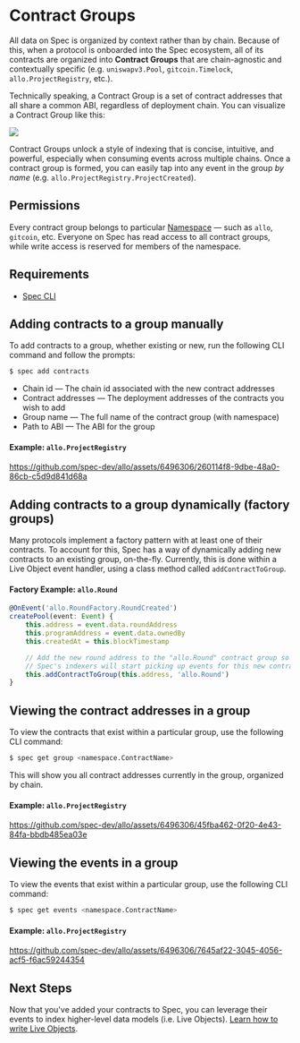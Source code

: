 # Contract Groups

All data on Spec is organized by context rather than by chain. Because of this, when a protocol is onboarded into the Spec ecosystem, all of its contracts are organized into <b>Contract Groups</b> that are chain-agnostic and contextually specific (e.g. `uniswapv3.Pool`, `gitcoin.Timelock`, `allo.ProjectRegistry`, etc.). 

Technically speaking, a Contract Group is a set of contract addresses that all share a common ABI, regardless of deployment chain. You can visualize a Contract Group like this:

![](https://dbjzhg7yxqn0y.cloudfront.net/cg.png)

Contract Groups unlock a style of indexing that is concise, intuitive, and powerful, especially when consuming events across multiple chains. Once a contract group is formed, you can easily tap into any event in the group *by name* (e.g. `allo.ProjectRegistry.ProjectCreated`).

## Permissions

Every contract group belongs to particular [Namespace](./Writing-Live-Objects.md#namespaces) — such as `allo`, `gitcoin`, etc. Everyone on Spec has read access to all contract groups, while write access is reserved for members of the namespace.

## Requirements

* [Spec CLI](./CLI-Setup.md)

## Adding contracts to a group manually

To add contracts to a group, whether existing or new, run the following CLI command and follow the prompts:

```bash
$ spec add contracts
```

* Chain id — The chain id associated with the new contract addresses
* Contract addresses — The deployment addresses of the contracts you wish to add
* Group name — The full name of the contract group (with namespace)
* Path to ABI — The ABI for the group

#### Example: `allo.ProjectRegistry`

https://github.com/spec-dev/allo/assets/6496306/260114f8-9dbe-48a0-86cb-c5d9d841d68a

## Adding contracts to a group dynamically (factory groups)

Many protocols implement a factory pattern with at least one of their contracts. To account for this, Spec has a way of dynamically adding new contracts to an existing group, on-the-fly. Currently, this is done within a Live Object event handler, using a class method called `addContractToGroup`.

#### Factory Example: `allo.Round`

```typescript
@OnEvent('allo.RoundFactory.RoundCreated')
createPool(event: Event) {
    this.address = event.data.roundAddress
    this.programAddress = event.data.ownedBy
    this.createdAt = this.blockTimestamp

    // Add the new round address to the "allo.Round" contract group so that 
    // Spec's indexers will start picking up events for this new contract address.
    this.addContractToGroup(this.address, 'allo.Round')
}
```

## Viewing the contract addresses in a group

To view the contracts that exist within a particular group, use the following CLI command:

```bash
$ spec get group <namespace.ContractName>
```

This will show you all contract addresses currently in the group, organized by chain.

#### Example: `allo.ProjectRegistry`

https://github.com/spec-dev/allo/assets/6496306/45fba462-0f20-4e43-84fa-bbdb485ea03e

## Viewing the events in a group

To view the events that exist within a particular group, use the following CLI command:

```bash
$ spec get events <namespace.ContractName>
```

#### Example: `allo.ProjectRegistry`

https://github.com/spec-dev/allo/assets/6496306/7645af22-3045-4056-acf5-f6ac59244354


## Next Steps

Now that you've added your contracts to Spec, you can leverage their events to index higher-level data models (i.e. Live Objects). [Learn how to write Live Objects](./Writing-Live-Objects.md).